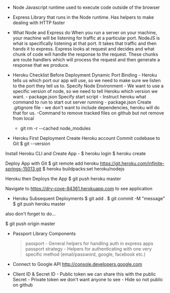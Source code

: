 

- Node
Javascript runtime used to execute code outside of the browser

- Express
Library that runs in the Node runtime. Has helpers to make dealing with HTTP faster


- What Node and Express do
When you run a server on your machine, your machine will be listening for traffic at a particular port.
NodeJS is what is specifically listening at that port. It takes that traffic and then hands it to express.
Express looks at request and decides and what chunk of code will handle the response to the request.
These chunks are route handlers which will process the request and then generate a response that we produce. 

- Heroku Checklist Before Deployment
Dynamic Port Binding - Heroku tells us which port our app will use, so we need to make sure we listen to the port they tell us to.
Specify Node Environment - We want to use a specific version of node, so we need to tell Heroku which version we want. - package.json
Specify start script - Instruct heroku what command to run to start out server running - package.json
Create .gitignore file - we don't want to include dependencies, heroku will do that for us.
    -Command to remove tracked files on github but not remove from local 
    - git rm -r --cached node_modules

- Heroku First Deployment
Create Heroku account
Commit codebase to Git
$ git --version

Install Heroku CLI and Create App -
$ heroku login
$ heroku create

Deploy App with Git
$ git remote add heroku https://git.heroku.com/infinite-springs-15013.git
$ heroku buildpacks:set heroku/nodejs

Heroku then Deploys the App
$ git push heroku master

Navigate to https://dry-cove-84361.herokuapp.com to see application

- Heroku Subsequent Deployments
$ git add .
$ git commit -M "message"
$ git push heroku master

also don't forget to do...

$ git push origin master


- Passport Library Components
    > passport - General helpers for handling auth in express apps
    > passport strategy - Helpers for authenticating with one very specific method (email/password, google, facebook etc.)


- Connect to Google API
http://console.developers.google.com

- Client ID & Secret
ID - Public token we can share this with the public
Secret - Private token we don't want anyone to see - Hide so not public on github